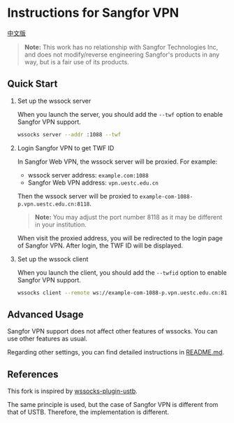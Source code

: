 # Instructions for Sangfor VPN

[中文版](Sangfor_zh.md)

> **Note:** This work has no relationship with Sangfor Technologies Inc, and does not modify/reverse engineering Sangfor's products in any way, but is a fair use of its products.

## Quick Start

1. Set up the wssock server

    When you launch the server, you should add the `--twf` option to enable Sangfor VPN support.

    ```bash
    wssocks server --addr :1088 --twf
    ```

2. Login Sangfor VPN to get TWF ID

    In Sangfor Web VPN, the wssock server will be proxied. For example: 

    - wssock server address: `example.com:1088`
    - Sangfor Web VPN address: `vpn.uestc.edu.cn`

    Then the wssock server will be proxied to `example-com-1088-p.vpn.uestc.edu.cn:8118`.

    > **Note:** You may adjust the port number 8118 as it may be different in your institution.

    When visit the proxied address, you will be redirected to the login page of Sangfor VPN. After login, the TWF ID will be displayed. 

3. Set up the wssock client

    When you launch the client, you should add the `--twfid` option to enable Sangfor VPN support.

    ```bash
    wssocks client --remote ws://example-com-1088-p.vpn.uestc.edu.cn:8118 --twfid YOUR_TWF_ID
    ```

## Advanced Usage

Sangfor VPN support does not affect other features of wssocks. You can use other features as usual.

Regarding other settings, you can find detailed instructions in [README.md](README.md).

## References

This fork is inspired by [wssocks-plugin-ustb](https://github.com/genshen/wssocks-plugin-ustb). 

The same principle is used, but the case of Sangfor VPN is different from that of USTB. Therefore, the implementation is different.

